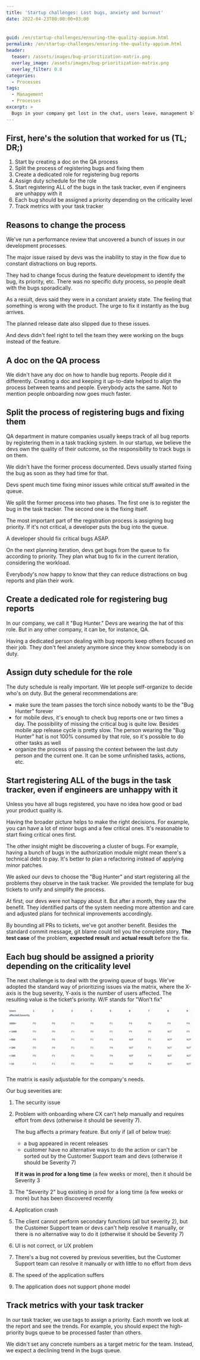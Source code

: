 ```yaml
---
title: 'Startup challenges: Lost bugs, anxiety and burnout'
date: 2022-04-23T00:00:00+03:00


guid: /en/startup-challenges/ensuring-the-quality-appium.html
permalink: /en/startup-challenges/ensuring-the-quality-appium.html
header:
  teaser: /assets/images/bug-prioritization-matrix.png
  overlay_image: /assets/images/bug-prioritization-matrix.png
  overlay_filter: 0.8
categories:
  - Processes
tags:
  - Management
  - Processes
excerpt: >
  Bugs in your company get lost in the chat, users leave, management blames engineers, engineers feel guilty and anxious, get burned out? We've been there. Here's what we learned.
---
```


## First, here's the solution that worked for us (TL; DR;)

1. Start by creating a doc on the QA process
1. Split the process of registering bugs and fixing them
1. Create a dedicated role for registering bug reports
1. Assign duty schedule for the role
1. Start registering ALL of the bugs in the task tracker, even if engineers are unhappy with it
1. Each bug should be assigned a priority depending on the criticality level
1. Track metrics with your task tracker

## Reasons to change the process

We've run a performance review that uncovered a bunch of issues in our development processes.

The major issue raised by devs was the inability to stay in the flow due to constant distractions on bug reports.

They had to change focus during the feature development to identify the bug, its priority, etc. There was no specific duty process, so people dealt with the bugs sporadically.

As a result, devs said they were in a constant anxiety state. The feeling that something is wrong with the product. The urge to fix it instantly as the bug arrives.

The planned release date also slipped due to these issues.

And devs didn't feel right to tell the team they were working on the bugs instead of the feature.

## A doc on the QA process

We didn't have any doc on how to handle bug reports. People did it differently. Creating a doc and keeping it up-to-date helped to align the process between teams and people. Everybody acts the same. Not to mention people onboarding now goes much faster.

## Split the process of registering bugs and fixing them

QA department in mature companies usually keeps track of all bug reports by registering them in a task tracking system. In our startup, we believe the devs own the quality of their outcome, so the responsibility to track bugs is on them.

We didn't have the former process documented. Devs usually started fixing the bug as soon as they had time for that.

Devs spent much time fixing minor issues while critical stuff awaited in the queue.

We split the former process into two phases. The first one is to register the bug in the task tracker. The second one is the fixing itself.

The most important part of the registration process is assigning bug priority. If it's not critical, a developer puts the bug into the queue.

A developer should fix critical bugs ASAP.

On the next planning iteration, devs get bugs from the queue to fix according to priority. They plan what bug to fix in the current iteration, considering the workload.

Everybody's now happy to know that they can reduce distractions on bug reports and plan their work.

## Create a dedicated role for registering bug reports

In our company, we call it "Bug Hunter." Devs are wearing the hat of this role. But in any other company, it can be, for instance, QA.

Having a dedicated person dealing with bug reports keep others focused on their job. They don't feel anxiety anymore since they know somebody is on duty.

## Assign duty schedule for the role

The duty schedule is really important. We let people self-organize to decide who's on duty. But the general recommendations are:

- make sure the team passes the torch since nobody wants to be the "Bug Hunter" forever
- for mobile devs, it's enough to check bug reports one or two times a day. The possibility of missing the critical bug is quite low. Besides mobile app release cycle is pretty slow. The person wearing the "Bug Hunter" hat is not 100% consumed by that role, so it's possible to do other tasks as well
- organize the process of passing the context between the last duty person and the current one. It can be some unfinished tasks, actions, etc.

## Start registering ALL of the bugs in the task tracker, even if engineers are unhappy with it

Unless you have all bugs registered, you have no idea how good or bad your product quality is.

Having the broader picture helps to make the right decisions. For example, you can have a lot of minor bugs and a few critical ones. It's reasonable to start fixing critical ones first.

The other insight might be discovering a cluster of bugs. For example, having a bunch of bugs in the authorization module might mean there's a technical debt to pay. It's better to plan a refactoring instead of applying minor patches.

We asked our devs to choose the "Bug Hunter" and start registering all the problems they observe in the task tracker. We provided the template for bug tickets to unify and simplify the process.

At first, our devs were not happy about it. But after a month, they saw the benefit. They identified parts of the system needing more attention and care and adjusted plans for technical improvements accordingly.

By bounding all PRs to tickets, we've got another benefit. Besides the standard commit message, git blame could tell you the complete story. **The test case** of the problem, **expected result** and **actual result** before the fix.

## Each bug should be assigned a priority depending on the criticality level

The next challenge is to deal with the growing queue of bugs. We've adopted the standard way of prioritizing issues via the matrix, where the X-axis is the bug severity, Y-axis is the number of users affected. The resulting value is the ticket's priority. W/F stands for "Won't fix"

![Bug prioritization matrix](/assets/images/bug-prioritization-matrix.png)

The matrix is easily adjustable for the company's needs.

Our bug severities are:

1. The security issue
1. Problem with onboarding where CX can't help manually and requires effort from devs (otherwise it should be severity 7).

    The bug affects a primary feature. But only if (all of below true):

      - a bug appeared in recent releases
      - customer have no alternative ways to do the action or can't be sorted out by the Customer Support team and devs (otherwise it should be Severity 7)

    **If it was in prod for a long time** (a few weeks or more), then it should be Severity 3
1. The "Severity 2" bug existing in prod for a long time (a few weeks or more)  but has been discovered recently
1. Application crash
1. The client cannot perform secondary functions (all but severity 2), but the Customer Support  team or devs can't help resolve it manually, or there is no alternative way to do it (otherwise it should be Severity 7)
1. UI is not correct, or UX problem
1. There's a bug not covered by previous severities, but the Customer Support team can resolve it manually or with little to no effort from devs
1. The speed of the application suffers
1. The application does not support phone model

## Track metrics with your task tracker

In our task tracker, we use tags to assign a priority. Each month we look at the report and see the trends. For example, you should expect the high-priority bugs queue to be processed faster than others.

We didn't set any concrete numbers as a target metric for the team. Instead, we expect a declining trend in the bugs queue.